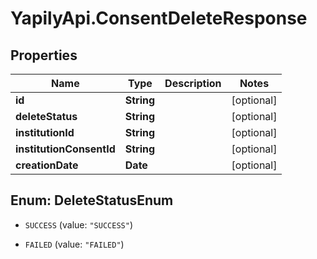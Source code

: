 # YapilyApi.ConsentDeleteResponse

## Properties

Name | Type | Description | Notes
------------ | ------------- | ------------- | -------------
**id** | **String** |  | [optional] 
**deleteStatus** | **String** |  | [optional] 
**institutionId** | **String** |  | [optional] 
**institutionConsentId** | **String** |  | [optional] 
**creationDate** | **Date** |  | [optional] 



## Enum: DeleteStatusEnum


* `SUCCESS` (value: `"SUCCESS"`)

* `FAILED` (value: `"FAILED"`)




